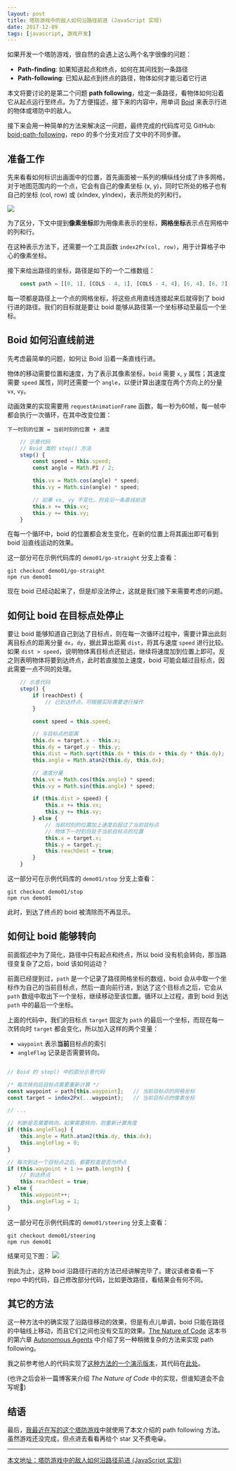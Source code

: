 ```yaml
---
layout: post
title: 塔防游戏中的敌人如何沿路径前进 (JavaScript 实现)
date: 2017-12-09
tags: [javascript, 游戏开发]
---
```


如果开发一个塔防游戏，很自然的会遇上这么两个名字很像的问题：

- **Path-finding**: 如果知道起点和终点，如何在其间找到一条路径
- **Path-following**: 已知从起点到终点的路径，物体如何才能沿着它行进

本文将要讨论的是第二个问题 **path following**，给定一条路径，看物体如何沿着它从起点运行至终点。为了方便描述，接下来的内容中，用单词 [Boid](https://en.wikipedia.org/wiki/Boids) 来表示行进的物体或塔防中的敌人。

接下来会用一种简单的方法来解决这一问题，最终完成的代码库可见 GitHub: [boid-path-following](https://github.com/noiron/boid-path-following)，repo 的多个分支对应了文中的不同步骤。

<!-- more -->

## 准备工作

先来看看如何标识出画面中的位置，首先画面被一系列的横纵线分成了许多网格，对于地图范围内的一个点，它会有自己的像素坐标 (x, y)，同时它所处的格子也有自己的坐标 (col, row) 或 (xIndex, yIndex)，表示所处的列和行。

![](/asset/images/2017-12-09-path-following-map.png)

为了区分，下文中提到**像素坐标**即为用像素表示的坐标，**网格坐标**表示点在网格中的列和行。

在这种表示方法下，还需要一个工具函数 `index2Px(col, row)`，用于计算格子中心的像素坐标。

接下来给出路径的坐标，路径是如下的一个二维数组：

```javascript
    const path = [[0, 1], [COLS - 4, 1], [COLS - 4, 4], [6, 4], [6, 7], /* 部分省略 */]
```

每一项都是路径上一个点的网格坐标，将这些点用直线连接起来后就得到了 boid 行进的路径。我们的目标就是要让 boid 能够从路径第一个坐标移动至最后一个坐标。


## Boid 如何沿直线前进

先考虑最简单的问题，如何让 Boid 沿着一条直线行进。

物体的移动需要位置和速度，为了表示其像素坐标，`boid` 需要 `x`, `y` 属性；其速度需要 `speed` 属性，同时还需要一个 `angle`，以便计算出速度在两个方向上的分量 `vx`, `vy`。

动画效果的实现需要用 `requestAnimationFrame` 函数，每一秒为60帧，每一帧中都会执行一次循环，在其中改变位置：

    下一时刻的位置 = 当前时刻的位置 + 速度

```javascript
    // 示意代码
    // Boid 类的 step() 方法
    step() {
        const speed = this.speed;
        const angle = Math.PI / 2;

        this.vx = Math.cos(angle) * speed;
        this.vy = Math.sin(angle) * speed;

        // 如果 vx, vy 不变化，则会沿一条直线前进
        this.x += this.vx;
        this.y += this.vy; 
    }
```

在每一个循环中，boid 的位置都会发生变化，在新的位置上将其画出即可看到 boid 沿直线运动的效果。

这一部分可在示例代码库的 `demo01/go-straight` 分支上查看：

    git checkout demo01/go-straight
    npm run demo01

现在 boid 已经动起来了，但是却没法停止，这就是我们接下来需要考虑的问题。

## 如何让 boid 在目标点处停止

要让 boid 能够知道自己到达了目标点，则在每一次循环过程中，需要计算出此刻离目标点的距离分量 `dx`，`dy`，据此算出距离 `dist`，将其与速度 `speed` 进行比较。如果 `dist > speed`，说明物体离目标点还挺远，继续将速度加到位置上即可。反之则表明物体将要到达终点，此时若直接加上速度，boid 可能会越过目标点，因此需要一点不同的处理。

```javascript
    // 示意代码
    step() {
        if (reachDest) {
            // 已到达终点，可根据实际需要进行操作            
        }

        const speed = this.speed;

        // 与目标点的距离
        this.dx = target.x - this.x;
        this.dy = target.y - this.y;
        this.dist = Math.sqrt(this.dx * this.dx + this.dy * this.dy);
        this.angle = Math.atan2(this.dy, this.dx);

        // 速度分量
        this.vx = Math.cos(this.angle) * speed;
        this.vy = Math.sin(this.angle) * speed;

        if (this.dist > speed) {
            this.x += this.vx;
            this.y += this.vy; 
        } else {
            // 当前时刻的位置加上速度后超过了当前目标点
            // 物体下一时刻将处于当前目标点的位置
            this.x = target.x;
            this.y = target.y;
            this.reachDest = true;
        }
    }
```

这一部分可在示例代码库的 `demo01/stop` 分支上查看：

    git checkout demo01/stop
    npm run demo01

此时，到达了终点的 boid 被清除而不再显示。

## 如何让 boid 能够转向

前面叙述中为了简化，路径中只有起点和终点，所以 boid 没有机会转向，那当路径变复杂了之后，boid 该如何运动？

前面已经提到过，`path` 是一个记录了路径网格坐标的数组，boid 会从中取一个坐标作为自己的当前目标点，然后一直向前行进，到达了这个目标点之后，它会从 `path` 数组中取出下一个坐标，继续移动至该位置。循环以上过程，直到 boid 到达 `path` 中的最后一个坐标。

上面的代码中，我们的目标点 `target` 固定为 `path` 的最后一个坐标，而现在每一次转向时 `target` 都会变化，所以加入这样的两个变量：

- `waypoint` 表示**当前**目标点的索引
- `angleFlag` 记录是否需要转向。

```javascript

// Boid 的 step() 中的部分示意代码

/* 每次转向后目标点需要重新计算 */
const waypoint = path[this.waypoint];   // 当前目标点的网格坐标
const target = index2Px(...waypoint);   // 当前目标点的像素坐标

// ...

// 判断是否需要转向，如果需要转向，则重新计算角度
if (this.angleFlag) {
    this.angle = Math.atan2(this.dy, this.dx);
    this.angleFlag = 0;
}

// 每次到达一个目标点之后，都要检查是否为终点
if (this.waypoint + 1 >= path.length) {
    // 到达终点
    this.reachDest = true;
} else {
    this.waypoint++;
    this.angleFlag = 1;
}
```

这一部分可在示例代码库的 `demo01/steering` 分支上查看：

    git checkout demo01/steering
    npm run demo01

结果可见下图：
![](/asset/images/2017-12-09-path-following-1.png)

到此为止，这种 boid 沿路径行进的方法已经讲解完毕了。建议读者查看一下 repo 中的代码，自己修改部分代码，比如更改路径，看结果会有何不同。

## 其它的方法

这一种方法中的确实现了沿路径移动的效果，但是有点儿单调，boid 只能在路径的中轴线上移动，而且它们之间也没有交互的效果。[The Nature of Code](http://natureofcode.com/book/) 这本书的第六章 [Autonomous Agents](http://natureofcode.com/book/chapter-6-autonomous-agents/) 中介绍了另一种稍微复杂的方法来实现 path following。

我之前参考他人的代码实现了[这种方法的一个演示版本](http://www.wukai.me/html-demo/path-following/)，其代码在[此处](https://github.com/noiron/html-demo/tree/master/path-following)。

(也许之后会补一篇博客来介绍 *The Nature of Code* 中的实现，但谁知道会不会写呢🤔)

## 结语

最后，[我最近在写的这个塔防游戏](https://github.com/noiron/tower-defense-js)中就使用了本文介绍的 path following 方法。虽然游戏还没完成，但点进去看看再给个 star 又不费电😀。

---

[本文地址：塔防游戏中的敌人如何沿路径前进 (JavaScript 实现)](http://www.wukai.me/2017/12/09/boid-path-following/)
